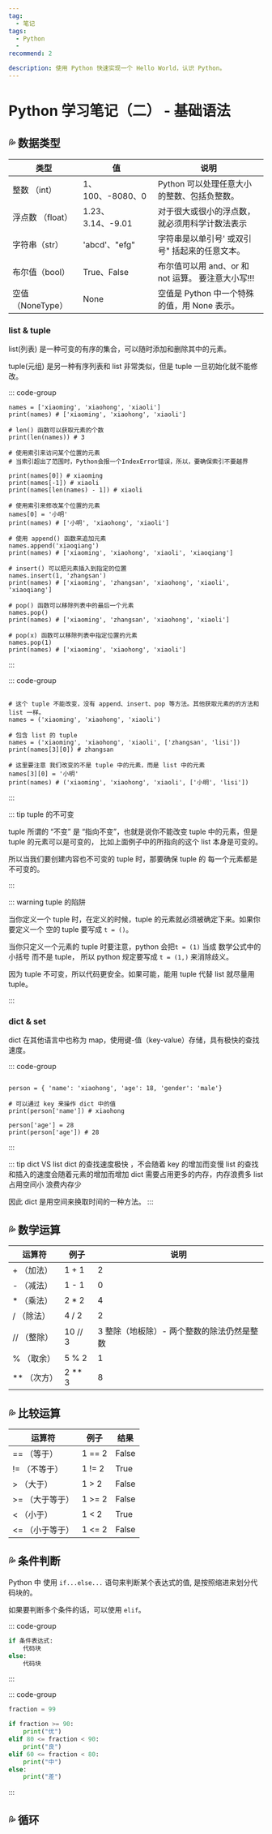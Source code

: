 ```yaml
---
tag:
  - 笔记
tags:
  - Python
  -
recommend: 2

description: 使用 Python 快速实现一个 Hello World，认识 Python。
---
```


# Python 学习笔记（二） - 基础语法

## 💦 数据类型

| 类型             | 值                | 说明                                               |
| ---------------- | ----------------- | -------------------------------------------------- |
| 整数 （int）     | 1、100、-8080、0  | Python 可以处理任意大小的整数、包括负整数。        |
| 浮点数 （float） | 1.23、3.14、-9.01 | 对于很大或很小的浮点数，就必须用科学计数法表示     |
| 字符串（str）    | 'abcd'、"efg"     | 字符串是以单引号' 或双引号" 括起来的任意文本。     |
| 布尔值（bool）   | True、False       | 布尔值可以用 and、or 和 not 运算。 要注意大小写!!! |
| 空值（NoneType） | None              | 空值是 Python 中一个特殊的值，用 None 表示。       |

### list & tuple

list(列表) 是一种可变的有序的集合，可以随时添加和删除其中的元素。

tuple(元组) 是另一种有序列表和 list 非常类似，但是 tuple 一旦初始化就不能修改。

::: code-group

```python[list.py]
names = ['xiaoming', 'xiaohong', 'xiaoli']
print(names) # ['xiaoming', 'xiaohong', 'xiaoli']

# len() 函数可以获取元素的个数
print(len(names)) # 3

# 使用索引来访问某个位置的元素
# 当索引超出了范围时，Python会报一个IndexError错误，所以，要确保索引不要越界

print(names[0]) # xiaoming
print(names[-1]) # xiaoli
print(names[len(names) - 1]) # xiaoli

# 使用索引来修改某个位置的元素
names[0] = '小明'
print(names) # ['小明', 'xiaohong', 'xiaoli']

# 使用 append() 函数来追加元素
names.append('xiaoqiang')
print(names) # ['xiaoming', 'xiaohong', 'xiaoli', 'xiaoqiang']

# insert() 可以把元素插入到指定的位置
names.insert(1, 'zhangsan')
print(names) # ['xiaoming', 'zhangsan', 'xiaohong', 'xiaoli', 'xiaoqiang']

# pop() 函数可以移除列表中的最后一个元素
names.pop()
print(names) # ['xiaoming', 'zhangsan', 'xiaohong', 'xiaoli']

# pop(x) 函数可以移除列表中指定位置的元素
names.pop(1)
print(names) # ['xiaoming', 'xiaohong', 'xiaoli']
```

:::

::: code-group

```python[tuple.py]

# 这个 tuple 不能改变，没有 append、insert、pop 等方法。其他获取元素的的方法和 list 一样。
names = ('xiaoming', 'xiaohong', 'xiaoli')

# 包含 list 的 tuple
names = ('xiaoming', 'xiaohong', 'xiaoli', ['zhangsan', 'lisi'])
print(names[3][0]) # zhangsan

# 这里要注意 我们改变的不是 tuple 中的元素，而是 list 中的元素
names[3][0] = '小明'
print(names) # ('xiaoming', 'xiaohong', 'xiaoli', ['小明', 'lisi'])

```

:::

::: tip tuple 的不可变

tuple 所谓的 “不变” 是 “指向不变”，也就是说你不能改变 tuple 中的元素，但是 tuple 的元素可以是可变的，
比如上面例子中的所指向的这个 list 本身是可变的。

所以当我们要创建内容也不可变的 tuple 时，那要确保 tuple 的 每一个元素都是不可变的。

:::

::: warning tuple 的陷阱

当你定义一个 tuple 时，在定义的时候，tuple 的元素就必须被确定下来。如果你要定义一个 空的 tuple
要写成 `t = ()`。

当你只定义一个元素的 tuple 时要注意，python 会把`t = (1)` 当成 数学公式中的小括号 而不是 tuple，
所以 python 规定要写成 `t = (1,)` 来消除歧义。

因为 tuple 不可变，所以代码更安全。如果可能，能用 tuple 代替 list 就尽量用 tuple。

:::

### dict & set

dict 在其他语言中也称为 map，使用键-值（key-value）存储，具有极快的查找速度。

::: code-group

```python[dict.py]

person = { 'name': 'xiaohong', 'age': 18, 'gender': 'male'}

# 可以通过 key 来操作 dict 中的值
print(person['name']) # xiaohong

person['age'] = 28
print(person['age']) # 28
```

:::

::: tip dict VS list
dict 的查找速度极快 ，不会随着 key 的增加而变慢
list 的查找和插入的速度会随着元素的增加而增加
dict 需要占用更多的内存，内存浪费多
list 占用空间小 浪费内存少

因此 dict 是用空间来换取时间的一种方法。
:::

## 💦 数学运算

| 运算符        | 例子     | 说明                                       |
| ------------- | -------- | ------------------------------------------ |
| + （加法）    | 1 + 1    | 2                                          |
| - （减法）    | 1 - 1    | 0                                          |
| \* （乘法）   | 2 \* 2   | 4                                          |
| / （除法）    | 4 / 2    | 2                                          |
| // （整除）   | 10 // 3  | 3 整除（地板除）- 两个整数的除法仍然是整数 |
| % （取余）    | 5 % 2    | 1                                          |
| \*\* （次方） | 2 \*\* 3 | 8                                          |

## 💦 比较运算

| 运算符          | 例子   | 结果  |
| --------------- | ------ | ----- |
| == （等于）     | 1 == 2 | False |
| != （不等于）   | 1 != 2 | True  |
| > （大于）      | 1 > 2  | False |
| >= （大于等于） | 1 >= 2 | False |
| < （小于）      | 1 < 2  | True  |
| <= （小于等于） | 1 <= 2 | False |

## 💦 条件判断

Python 中 使用 `if...else...` 语句来判断某个表达式的值, 是按照缩进来划分代码块的。

如果要判断多个条件的话，可以使用 `elif`。

::: code-group

```python
if 条件表达式:
    代码块
else:
    代码块
```

:::

::: code-group

```python
fraction = 99

if fraction >= 90:
    print("优")
elif 80 <= fraction < 90:
    print("良")
elif 60 <= fraction < 80:
    print("中")
else:
    print("差")
```

:::

## 💦 循环
